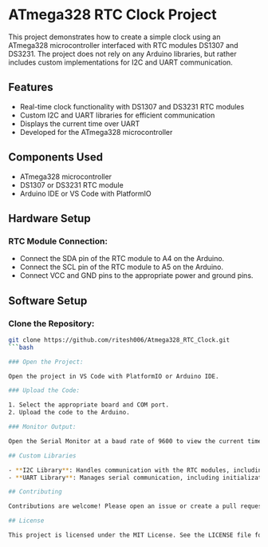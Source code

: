 # ATmega328 RTC Clock Project

This project demonstrates how to create a simple clock using an ATmega328 microcontroller interfaced with RTC modules DS1307 and DS3231. 
The project does not rely on any Arduino libraries, but rather includes custom implementations for I2C and UART communication.

## Features

- Real-time clock functionality with DS1307 and DS3231 RTC modules
- Custom I2C and UART libraries for efficient communication
- Displays the current time over UART
- Developed for the ATmega328 microcontroller

## Components Used

- ATmega328 microcontroller
- DS1307 or DS3231 RTC module
- Arduino IDE or VS Code with PlatformIO

## Hardware Setup

### RTC Module Connection:

- Connect the SDA pin of the RTC module to A4 on the Arduino.
- Connect the SCL pin of the RTC module to A5 on the Arduino.
- Connect VCC and GND pins to the appropriate power and ground pins.

## Software Setup
### Clone the Repository:

```bash
git clone https://github.com/ritesh006/Atmega328_RTC_Clock.git
```bash

### Open the Project:

Open the project in VS Code with PlatformIO or Arduino IDE.

### Upload the Code:

1. Select the appropriate board and COM port.
2. Upload the code to the Arduino.

### Monitor Output:

Open the Serial Monitor at a baud rate of 9600 to view the current time.

## Custom Libraries

- **I2C Library**: Handles communication with the RTC modules, including initialization, read, and write operations.
- **UART Library**: Manages serial communication, including initialization, data transmission, and reception.

## Contributing

Contributions are welcome! Please open an issue or create a pull request for any improvements or suggestions.

## License

This project is licensed under the MIT License. See the LICENSE file for details.
